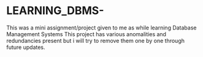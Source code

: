 # LEARNING_DBMS-
This was a mini assignment/project given to me as while learning Database Management Systems
This project has various anomalities and redundancies present but i will try to remove them one by one through future updates.
